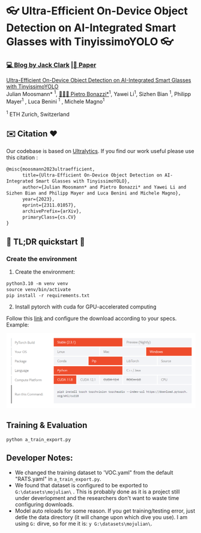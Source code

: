 #  👓 Ultra-Efficient On-Device Object Detection on AI-Integrated Smart Glasses with TinyissimoYOLO   👓 

### [💻 Blog by Jack Clark](https://jack-clark.net/) |[📜 Paper](https://arxiv.org/pdf/2311.01057.pdf)

[Ultra-Efficient On-Device Object Detection on AI-Integrated Smart Glasses with TinyissimoYOLO](https://arxiv.org/abs/2311.01057)  
 Julian Moosmann* <sup>1</sup>,
 [🧑🏻‍🚀 Pietro Bonazzi*](https://linkedin.com/in/pietrobonazzi)<sup>1</sup>,
 Yawei Li<sup>1</sup>, 
 Sizhen Bian <sup>1</sup>, 
 Philipp Mayer<sup>1</sup> ,
 Luca Benini <sup>1</sup> ,
 Michele Magno<sup>1</sup>  <br>

<sup>1</sup> ETH Zurich, Switzerland  <br>  

## ✉️ Citation ❤️

Our codebase is based on [Ultralytics](https://github.com/ultralytics/ultralytics). If you find our work useful please use this citation :
```
@misc{moosmann2023ultraefficient,
      title={Ultra-Efficient On-Device Object Detection on AI-Integrated Smart Glasses with TinyissimoYOLO}, 
      author={Julian Moosmann* and Pietro Bonazzi* and Yawei Li and Sizhen Bian and Philipp Mayer and Luca Benini and Michele Magno},
      year={2023},
      eprint={2311.01057},
      archivePrefix={arXiv},
      primaryClass={cs.CV}
}
```
## 🚀 TL;DR quickstart 🚀


### Create the environment

1. Create the environment:
   
  ```
  python3.10 -m venv venv
  source venv/bin/activate
  pip install -r requirements.txt 
  ```


2. Install pytorch with cuda for GPU-accelerated computing

Follow this [link](https://pytorch.org/get-started/locally/) and configure the download according to your specs. Example:

![Example image for downloading pytorch+cuda](images/cuda.PNG)



## Training & Evaluation


```
python a_train_export.py
```


## Developer Notes:

- We changed the training dataset to 'VOC.yaml" from the default "RATS.yaml" in `a_train_export.py`.
- We found that dataset is configured to be exported to `G:\datasets\mojulian\` . This is probably done as it is a project still under deverlopment and the researchers don't want to waste time configuring downloads.
- Model auto reloads for some reason. If you get training/testing error, just detle the data directory (it will change upon which dive you use). I am using `G:` dirve, so for me it is: `y G:\datasets\mojulian\`.